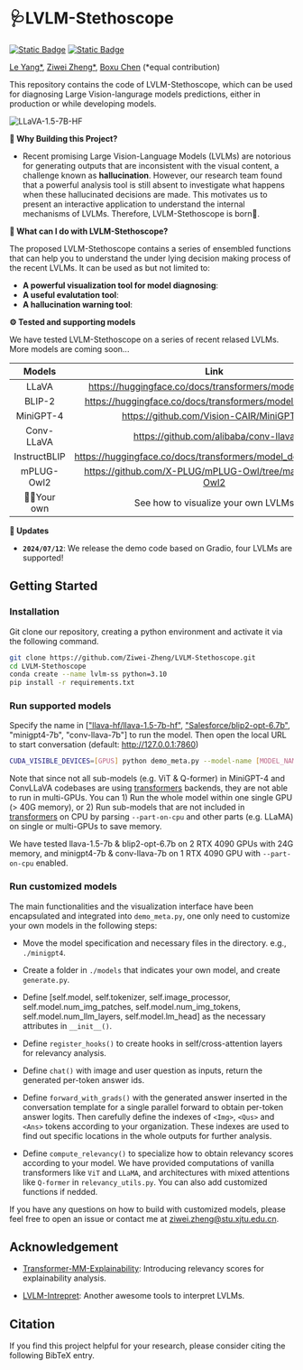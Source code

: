 # 🩺LVLM-Stethoscope


[![Static Badge](https://img.shields.io/badge/Project-Page-Green)]()
[![Static Badge](https://img.shields.io/badge/Paper-Arxiv-red)]()


[Le Yang*](https://github.com/yangle15), [Ziwei Zheng*](https://github.com/Ziwei-Zheng), [Boxu Chen](https://github.com/Chen-Boxu) (*equal contribution)

This repository contains the code of LVLM-Stethoscope, which can be used for diagnosing Large Vision-langurage models predictions, either in production or while developing models.


![LLaVA-1.5-7B-HF](demo.gif)


**🤔️ Why Building this Project?**

- Recent promising Large Vision-Language Models (LVLMs) are notorious for generating outputs that are inconsistent with the visual content, a challenge known as **hallucination**. However, our research team found that a powerful analysis tool is still absent to investigate what happens when these hallucinated decisions are made. This motivates us to present an interactive application to understand the internal mechanisms of LVLMs. Therefore, LVLM-Stethoscope is born👶.


**🔨 What can I do with LVLM-Stethoscope?**

The proposed LVLM-Stethoscope contains a series of ensembled functions that can help you to understand the under lying decision making process of the recent LVLMs. It can be used as but not limited to:

- **A powerful visualization tool for model diagnosing**: 
- **A useful evalutation tool**: 
- **A hallucination warning tool**: 



**⚙️ Tested and supporting models**

We have tested LVLM-Stethoscope on a series of recent relased LVLMs. More models are coming soon...

| Models | Link | Status |
|:------:|:----:|:------:|
| LLaVA | https://huggingface.co/docs/transformers/model_doc/llava | ✅ |
| BLIP-2 | https://huggingface.co/docs/transformers/model_doc/blip-2 | ✅ |
| MiniGPT-4 | https://github.com/Vision-CAIR/MiniGPT-4 | ✅ |
| Conv-LLaVA | https://github.com/alibaba/conv-llava | ✅ |
| InstructBLIP | https://huggingface.co/docs/transformers/model_doc/instructblip | TODO |
| mPLUG-Owl2 | https://github.com/X-PLUG/mPLUG-Owl/tree/main/mPLUG-Owl2 | TODO |
| 🧑‍💻Your own | See how to visualize your own LVLMs  | - |

<!-- 
🔥We are very willing to **help everyone share and promote new projects** based on Segment-Anything, Please check out here for more amazing demos and works in the community: [Highlight Extension Projects](#highlighted-projects). You can submit a new issue (with `project` tag) or a new pull request to add new project's links.  -->

**🍇 Updates**
- **`2024/07/12`**: We release the demo code based on Gradio, four LVLMs are supported!


## Getting Started

### Installation

Git clone our repository, creating a python environment and activate it via the following command.

```bash
git clone https://github.com/Ziwei-Zheng/LVLM-Stethoscope.git
cd LVLM-Stethoscope
conda create --name lvlm-ss python=3.10
pip install -r requirements.txt
```

### Run supported models

Specify the name in [["llava-hf/llava-1.5-7b-hf"](https://huggingface.co/llava-hf/llava-1.5-7b-hf), ["Salesforce/blip2-opt-6.7b"](https://huggingface.co/Salesforce/blip2-opt-6.7b), "minigpt4-7b", "conv-llava-7b"] to run the model. Then open the local URL to start conversation (default: http://127.0.0.1:7860)

```bash
CUDA_VISIBLE_DEVICES=[GPUS] python demo_meta.py --model-name [MODEL_NAME]
```

Note that since not all sub-models (e.g. ViT & Q-former) in MiniGPT-4 and ConvLLaVA codebases are using [transformers](https://huggingface.co/docs/transformers/v4.41.3/en/index) backends, they are not able to run in multi-GPUs. You can 1) Run the whole model within one single GPU (> 40G memory), or 2) Run sub-models that are not included in [transformers](https://huggingface.co/docs/transformers/v4.41.3/en/index) on CPU by parsing `--part-on-cpu` and other parts (e.g. LLaMA) on single or multi-GPUs to save memory.

We have tested llava-1.5-7b & blip2-opt-6.7b on 2 RTX 4090 GPUs with 24G memory, and minigpt4-7b & conv-llava-7b on 1 RTX 4090 GPU with `--part-on-cpu` enabled.


### Run customized models

The main functionalities and the visualization interface have been encapsulated and integrated into `demo_meta.py`, one only need to customize your own models in the following steps:

- Move the model specification and necessary files in the directory. e.g., `./minigpt4`.

- Create a folder in `./models` that indicates your own model, and create `generate.py`.

- Define [self.model, self.tokenizer, self.image_processor, self.model.num_img_patches, self.model.num_img_tokens, self.model.num_llm_layers, self.model.lm_head] as the necessary attributes in `__init__()`.

- Define `register_hooks()` to create hooks in self/cross-attention layers for relevancy analysis.

- Define `chat()` with image and user question as inputs, return the generated per-token answer ids.

- Define `forward_with_grads()` with the generated answer inserted in the conversation template for a single parallel forward to obtain per-token answer logits. Then carefully define the indexes of `<Img>`, `<Qus>` and `<Ans>` tokens according to your organization. These indexes are used to find out specific locations in the whole outputs for further analysis.

- Define `compute_relevancy()` to specialize how to obtain relevancy scores according to your model. We have provided computations of vanilla transformers like `ViT` and `LLaMA`, and architectures with mixed attentions like `Q-former` in `relevancy_utils.py`. You can also add customized functions if nedded.

If you have any questions on how to build with customized models, please feel free to open an issue or contact me at ziwei.zheng@stu.xjtu.edu.cn.



## Acknowledgement

- [Transformer-MM-Explainability](https://arxiv.org/abs/2103.15679): Introducing relevancy scores for explainability analysis.

- [LVLM-Intrepret](https://arxiv.org/abs/2404.03118): Another awesome tools to interpret LVLMs.


## Citation
If you find this project helpful for your research, please consider citing the following BibTeX entry.
<!-- ```BibTex
@article{kirillov2023segany,
  title={Segment Anything}, 
  author={Kirillov, Alexander and Mintun, Eric and Ravi, Nikhila and Mao, Hanzi and Rolland, Chloe and Gustafson, Laura and Xiao, Tete and Whitehead, Spencer and Berg, Alexander C. and Lo, Wan-Yen and Doll{\'a}r, Piotr and Girshick, Ross},
  journal={arXiv:2304.02643},
  year={2023}
}
``` -->

